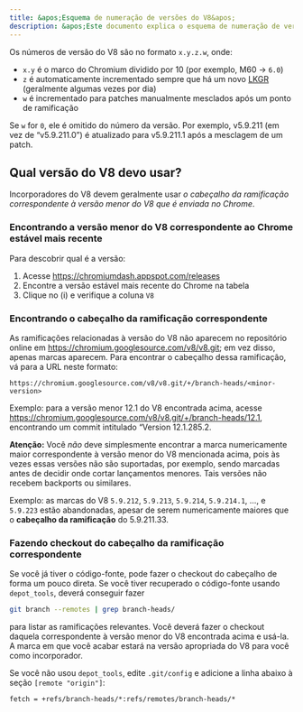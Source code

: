 ```yaml
---
title: &apos;Esquema de numeração de versões do V8&apos;
description: &apos;Este documento explica o esquema de numeração de versões do V8.&apos;
---
```

Os números de versão do V8 são no formato `x.y.z.w`, onde:

- `x.y` é o marco do Chromium dividido por 10 (por exemplo, M60 → `6.0`)
- `z` é automaticamente incrementado sempre que há um novo [LKGR](https://www.chromium.org/chromium-os/developer-library/glossary/#acronyms) (geralmente algumas vezes por dia)
- `w` é incrementado para patches manualmente mesclados após um ponto de ramificação

Se `w` for `0`, ele é omitido do número da versão. Por exemplo, v5.9.211 (em vez de “v5.9.211.0”) é atualizado para v5.9.211.1 após a mesclagem de um patch.

## Qual versão do V8 devo usar?

Incorporadores do V8 devem geralmente usar *o cabeçalho da ramificação correspondente à versão menor do V8 que é enviada no Chrome*.

### Encontrando a versão menor do V8 correspondente ao Chrome estável mais recente

Para descobrir qual é a versão:

1. Acesse https://chromiumdash.appspot.com/releases
2. Encontre a versão estável mais recente do Chrome na tabela
3. Clique no (i) e verifique a coluna `V8`


### Encontrando o cabeçalho da ramificação correspondente

As ramificações relacionadas à versão do V8 não aparecem no repositório online em https://chromium.googlesource.com/v8/v8.git; em vez disso, apenas marcas aparecem. Para encontrar o cabeçalho dessa ramificação, vá para a URL neste formato:

```
https://chromium.googlesource.com/v8/v8.git/+/branch-heads/<minor-version>
```

Exemplo: para a versão menor 12.1 do V8 encontrada acima, acesse https://chromium.googlesource.com/v8/v8.git/+/branch-heads/12.1, encontrando um commit intitulado “Version 12.1.285.2.

**Atenção:** Você *não* deve simplesmente encontrar a marca numericamente maior correspondente à versão menor do V8 mencionada acima, pois às vezes essas versões não são suportadas, por exemplo, sendo marcadas antes de decidir onde cortar lançamentos menores. Tais versões não recebem backports ou similares.

Exemplo: as marcas do V8 `5.9.212`, `5.9.213`, `5.9.214`, `5.9.214.1`, …, e `5.9.223` estão abandonadas, apesar de serem numericamente maiores que o **cabeçalho da ramificação** do 5.9.211.33.

### Fazendo checkout do cabeçalho da ramificação correspondente

Se você já tiver o código-fonte, pode fazer o checkout do cabeçalho de forma um pouco direta. Se você tiver recuperado o código-fonte usando `depot_tools`, deverá conseguir fazer

```bash
git branch --remotes | grep branch-heads/
```

para listar as ramificações relevantes. Você deverá fazer o checkout daquela correspondente à versão menor do V8 encontrada acima e usá-la. A marca em que você acabar estará na versão apropriada do V8 para você como incorporador.

Se você não usou `depot_tools`, edite `.git/config` e adicione a linha abaixo à seção `[remote "origin"]`:

```
fetch = +refs/branch-heads/*:refs/remotes/branch-heads/*
```
